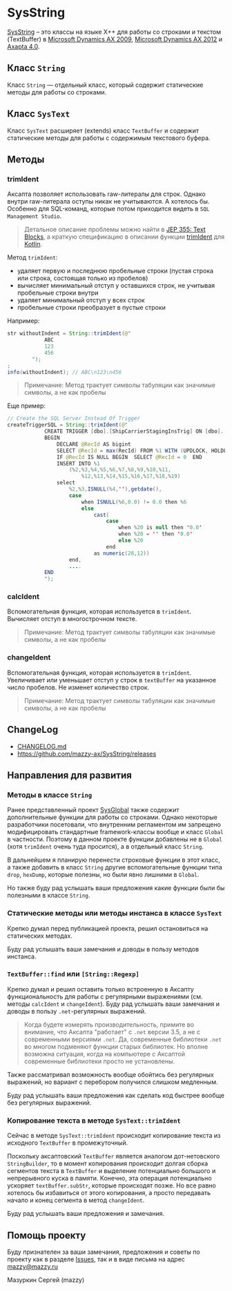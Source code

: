 # SysString

[project]:https://github.com/mazzy-ax/SysString
[license]:https://github.com/mazzy-ax/SysString/blob/master/LICENSE

[SysString][project] &ndash; это классы на языке X++ для работы со строками и текстом (TextBuffer) в [Microsoft Dynamics AX 2009](ax2009), [Microsoft Dynamics AX 2012](ax2012) и [Axapta 4.0](ax4).

## Класс `String`

Класс `String` &mdash; отдельный класс, который содержит статические методы для работы со строками.

## Класс `SysText`

Класс `SysText` расширяет (extends) класс `TextBuffer` и содержит статические методы для работы с содержимым текстового буфера.

## Методы

### trimIdent

Аксапта позволяет использовать raw-литералы для строк. Однако внутри raw-литерала оступы никак не учитываются. А хотелось бы.
Особенно для SQL-команд, которые потом приходится видеть в `SQL Management Studio`.

> Детальное описание проблемы можно найти в [JEP 355: Text Blocks](https://openjdk.java.net/jeps/355), а краткую спецификацию
в описании функции [trimIdent](https://kotlinlang.org/api/latest/jvm/stdlib/kotlin.text/trim-indent.html)
для [Kotlin](https://kotlinlang.org/).

Метод `trimIdent`:

* удаляет первую и последнюю пробельные строки (пустая строка или строка, состоящая только из пробелов)
* вычисляет минимальный отступ у оставшихся строк, не учитывая пробельные строки внутри
* удаляет минимальный отступ у всех строк
* пробельные строки преобразует в пустые строки

Например:

```java
str withoutIndent = String::trimIdent(@"
            ABC
            123
            456
        ");
;
info(withoutIndent); // ABC\n123\n456
```

> Примечание: Метод трактует символы табуляции как значимые символы, а не как пробелы

Еще пример:

<!-- markdownlint-disable MD010 -->
```java
// Create the SQL Server Instead Of Trigger
createTriggerSQL = String::trimIdent(@"
            CREATE TRIGGER [dbo].[ShipCarrierStagingInsTrig] ON [dbo].[%1] INSTEAD OF INSERT AS
            BEGIN
                DECLARE @RecId AS bigint
                SELECT @RecId = max(RecId) FROM %1 WITH (UPDLOCK, HOLDLOCK)
                IF @RecId IS NULL BEGIN  SELECT @RecId = 0  END
                INSERT INTO %1
                    (%2,%3,%4,%5,%6,%7,%8,%9,%10,%11,
                        %12,%13,%14,%15,%16,%17,%18,%19)
                select
                    %2,%3,ISNULL(%4,''),getdate(),
                    case
                        when ISNULL(%6,0.0) != 0.0 then %6
                        else
                            cast(
                                case
                                    when %20 is null then '0.0'
                                    when %20 = '' then '0.0'
                                    else %20
                                end
                            as numeric(28,12))
                    end,
                    ....
            END
            ");
```
<!-- markdownlint-enable MD010 -->

### calcIdent

Вспомогательная функция, которая используется в `trimIdent`. Вычисляет отступ в многострочном тексте.

> Примечание: Метод трактует символы табуляции как значимые символы, а не как пробелы

### changeIdent

Вспомогательная функция, которая используется в `trimIdent`.
Увеличивает или уменьшает отступ у строк в `textBuffer` на указанное число пробелов. Не изменет количество строк.

> Примечание: Метод трактует символы табуляции как значимые символы, а не как пробелы

## ChangeLog

* [CHANGELOG.md](CHANGELOG.md)
* <https://github.com/mazzy-ax/SysString/releases>

## Направления для развития

### Методы в классе `String`

Ранее представленный проект [SysGlobal](https://github.com/mazzy-ax/SysGlobal) также содержит
дополнительные функции для работы со строками. Однако некоторые разработчики посетовали, что внутренним регламентом
им запрещено модифицировать стандартные framework-классы вообще и класс `Global` в частности.
Поэтому в данном проекте функции добавлены не в `Global` (хотя `trimIdent` очень туда просится), а в отдельный класс `String`.

В дальнейшем я планирую перенести строковые функции в этот класс, а также добавить в класс `String`
другие вспомогательные функции типа `drop`, `hexDump`, которые полезны, но были явно лишними в `Global`.

Но также буду рад услышать ваши предложения какие функции были бы полезными в классе `String`.

### Статические методы или методы инстанса в классе `SysText`

Крепко думал перед публикацией проекта, решил остановиться на статических методах.

Буду рад услышать ваши замечания и доводы в пользу методов инстанса.

### `TextBuffer::find` или `[String::Regexp]`

Крепко думал и решил оставить только встроенную в Аксапту функциональность для работы с регулярными выражениями (см. методы `calcIdent` и `changeIdent`). Буду рад услышать ваши замечания и доводы в пользу `.net`-регулярных выражений.

> Когда будете измерять производительность, примите во внимание, что Аксапта "работает" с `.net` версии 3.5, а не с современными версиями `.net`. Да, современные библиотеки `.net` во многом подменяют функции старых библиотек. Но вполне возможна ситуация, когда на компьютере с Аксаптой современные библиотеки просто не установлены.

Также рассматривал возможность вообще обойтись без регулярных выражений, но вариант с перебором получился слишком медленным.

Буду рад услышать ваши предложения как сделать код быстрее вообще без регулярных выражений.

### Копирование текста в методе `SysText::trimIdent`

Сейчас в методе `SysText::trimIdent` происходит копирование текста из исходного `TextBuffer` в промежуточный.

Поскольку аксаптовский `TextBuffer` является аналогом дот-нетовского `StringBuilder`, то в момент копирования происходит долгая сборка сегментов текста в `TextBuffer` и выделение потенциально большого и непрерывного куска в памяти. Конечно, эта операция потенциально ускоряет `textBuffer.subStr`, которые происходят позже. Но все равно хотелось бы избавиться от этого копирования, а просто передавать начало и конец сегмента в метод `changeIdent`.

Буду рад услышать ваши предложения и замечания.

## Помощь проекту

Буду признателен за ваши замечания, предложения и советы по проекту как в разделе [Issues](https://github.com/mazzy-ax/SysString/issues), так и в виде письма на адрес <mazzy@mazzy.ru>

Мазуркин Сергей (mazzy)
